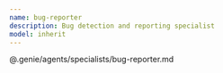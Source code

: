 ```yaml
---
name: bug-reporter
description: Bug detection and reporting specialist
model: inherit
---
```


@.genie/agents/specialists/bug-reporter.md